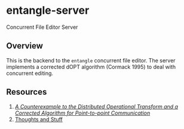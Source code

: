 entangle-server
====

Concurrent File Editor Server

Overview
----

This is the backend to the `entangle` concurrent file editor. The server implements a corrected dOPT algorithm (Cormack 1995) to deal with concurrent editing.

Resources
----

1. [*A Counterexample to the Distributed Operational Transform and a Corrected Algorithm for Point-to-point 
Communication*](https://cs.uwaterloo.ca/research/tr/1995/08/dopt.pdf)
2. [Thoughts and Stuff](http://blog.blogzhang.com/categories/dopt/)
